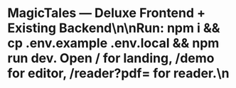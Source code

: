 # MagicTales — Deluxe Frontend + Existing Backend\n\nRun: npm i && cp .env.example .env.local && npm run dev. Open / for landing, /demo for editor, /reader?pdf=<url> for reader.\n